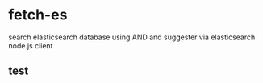 # fetch-es
search elasticsearch database using AND and suggester via elasticsearch node.js client

## test
